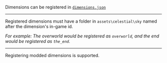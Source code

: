Dimensions can be registered in [`dimensions.json`](https://github.com/fishcute/Celestial/wiki/JSON-Files#dimensionsjson)

***

Registered dimensions must have a folder in `assets\celestial\sky` named after the dimension's in-game id.

_For example: The overworld would be registered as `overworld`, and the end would be registered as `the_end`._

***

Registering modded dimensions is supported.
